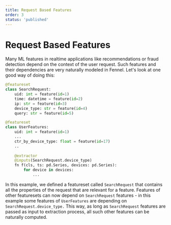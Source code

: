 ```yaml
---
title: Request Based Features
order: 3
status: 'published'
---
```


# Request Based Features

Many ML features in realtime applications like recommendations or fraud detection depend on the context of the user request. Such features and their dependencies are very naturally modeled in Fennel. Let's look at one good way of doing this:

```python
@featureset
class SearchRequest:
    uid: int = feature(id=1)
    time: datetime = feature(id=2)
    ip: str = feature(id=3)
    device_type: str = feature(id=4)
    query: str = feature(id=5)

@featureset
class UserFeatures:
    uid: int = feature(id=1)
    ...
    ctr_by_device_type: float = feature(id=17)
    ..
    
    @extractor
    @inputs(SearchRequest.device_type)
    fn f(cls, ts: pd.Series, devices: pd.Series): 
        for device in devices:
            ...

```

In this example, we defined a featureset called `SearchRequest` that contains all the properties of the request that are relevant for a feature. Features of other featuresets can now depend on `SearchRequest` features - in this example some features of `UserFeatures` are depending on `SearchRequest.device_type.` This way, as long as `SearchRequest` features are passed as input to extraction process, all such other features can be naturally computed.
